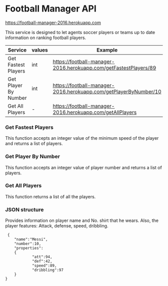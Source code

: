 # Football Manager API

https://football-manager-2016.herokuapp.com

This service is designed to let agents soccer players or teams up to date information on ranking football players.

| Service     | values    | Example |
| --------|---------|-------|
| Get Fastest Players | int | https://football-manager-2016.herokuapp.com/getFastestPlayers/89  |
| Get Player By Number | int |  https://football-manager-2016.herokuapp.com/getPlayerByNumber/10  |
| Get All Players | - |  https://football-manager-2016.herokuapp.com/getAllPlayers  |

### Get Fastest Players

This function accepts an integer value of the minimum speed of the player and returns a list of players. 

### Get Player By Number

This function accepts an integer value of player number and returns a list of players. 

### Get All Players

This function returns a list of all the players. 

### JSON structure

Provides information on player name and No. shirt that he wears. Also, the player features: Attack, defense, speed, dribbling.


     {
        "name":"Messi",
        "number":10,
        "properties":
        {
                "att":94,
                "def":42,
                "speed":89,
                "dribbling":97
        }
    }
   


